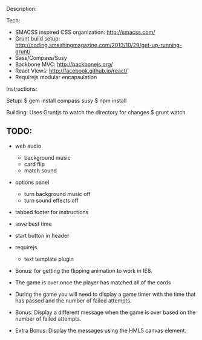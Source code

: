 Description:

Tech:
- SMACSS inspired CSS organization: http://smacss.com/
- Grunt build setup: http://coding.smashingmagazine.com/2013/10/29/get-up-running-grunt/
- Sass/Compass/Susy
- Backbone MVC: http://backbonejs.org/
- React Views: http://facebook.github.io/react/
- Requirejs modular encapsulation

Instructions:

Setup:
$ gem install compass susy
$ npm install

Building:
Uses Gruntjs to watch the directory for changes
$ grunt watch


TODO:
-------
- web audio
  - background music
  - card flip
  - match sound
- options panel
  - turn background music off
  - turn sound effects off
- tabbed footer for instructions
- save best time
- start button in header
- requirejs
  - text template plugin

- Bonus: for getting the flipping animation to work in IE8.
- The game is over once the player has matched all of the cards
- During the game you will need to display a game timer with the time that has passed and the number of failed attempts. 
- Bonus: Display a different message when the game is over based on the number of failed attempts. 
- Extra Bonus: Display the messages using the HML5 canvas element.
